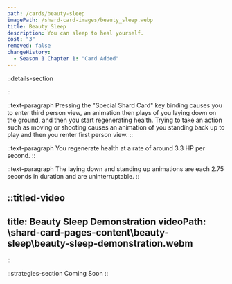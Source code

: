 ```yaml
---
path: /cards/beauty-sleep
imagePath: /shard-card-images/beauty_sleep.webp
title: Beauty Sleep
description: You can sleep to heal yourself.
cost: "3"
removed: false
changeHistory:
  - Season 1 Chapter 1: "Card Added"
---
```


::details-section

::

::text-paragraph
Pressing the "Special Shard Card" key binding causes you to enter third person view, an animation then plays of you laying down on the ground, and then you start regenerating health. Trying to take an action such as moving or shooting causes an animation of you standing back up to play and then you renter first person view.
::

::text-paragraph
You regenerate health at a rate of around 3.3 HP per second.
::

::text-paragraph
The laying down and standing up animations are each 2.75 seconds in duration and are uninterruptable.
::

::titled-video
---
title: Beauty Sleep Demonstration
videoPath: \shard-card-pages-content\beauty-sleep\beauty-sleep-demonstration.webm
---
::

::strategies-section
Coming Soon
::
